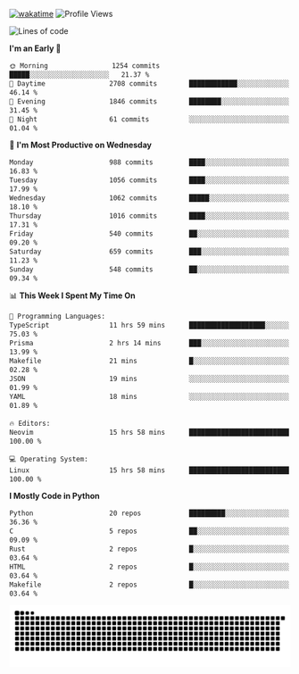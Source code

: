 [![wakatime](https://wakatime.com/badge/user/b920b284-3cde-4cd4-b72e-f7f22d050b16.svg)](https://wakatime.com/@b920b284-3cde-4cd4-b72e-f7f22d050b16)
![Profile Views](http://img.shields.io/badge/Profile%20Views-4586-blue)
<!--START_SECTION:waka-->
![Lines of code](https://img.shields.io/badge/From%20Hello%20World%20I%27ve%20Written-5.2%20million%20lines%20of%20code-blue)

**I'm an Early 🐤** 

```text
🌞 Morning                1254 commits        █████░░░░░░░░░░░░░░░░░░░░   21.37 % 
🌆 Daytime                2708 commits        ████████████░░░░░░░░░░░░░   46.14 % 
🌃 Evening                1846 commits        ████████░░░░░░░░░░░░░░░░░   31.45 % 
🌙 Night                  61 commits          ░░░░░░░░░░░░░░░░░░░░░░░░░   01.04 % 
```
📅 **I'm Most Productive on Wednesday** 

```text
Monday                   988 commits         ████░░░░░░░░░░░░░░░░░░░░░   16.83 % 
Tuesday                  1056 commits        ████░░░░░░░░░░░░░░░░░░░░░   17.99 % 
Wednesday                1062 commits        █████░░░░░░░░░░░░░░░░░░░░   18.10 % 
Thursday                 1016 commits        ████░░░░░░░░░░░░░░░░░░░░░   17.31 % 
Friday                   540 commits         ██░░░░░░░░░░░░░░░░░░░░░░░   09.20 % 
Saturday                 659 commits         ███░░░░░░░░░░░░░░░░░░░░░░   11.23 % 
Sunday                   548 commits         ██░░░░░░░░░░░░░░░░░░░░░░░   09.34 % 
```


📊 **This Week I Spent My Time On** 

```text
💬 Programming Languages: 
TypeScript               11 hrs 59 mins      ███████████████████░░░░░░   75.03 % 
Prisma                   2 hrs 14 mins       ███░░░░░░░░░░░░░░░░░░░░░░   13.99 % 
Makefile                 21 mins             █░░░░░░░░░░░░░░░░░░░░░░░░   02.28 % 
JSON                     19 mins             ░░░░░░░░░░░░░░░░░░░░░░░░░   01.99 % 
YAML                     18 mins             ░░░░░░░░░░░░░░░░░░░░░░░░░   01.89 % 

🔥 Editors: 
Neovim                   15 hrs 58 mins      █████████████████████████   100.00 % 

💻 Operating System: 
Linux                    15 hrs 58 mins      █████████████████████████   100.00 % 
```

**I Mostly Code in Python** 

```text
Python                   20 repos            █████████░░░░░░░░░░░░░░░░   36.36 % 
C                        5 repos             ██░░░░░░░░░░░░░░░░░░░░░░░   09.09 % 
Rust                     2 repos             █░░░░░░░░░░░░░░░░░░░░░░░░   03.64 % 
HTML                     2 repos             █░░░░░░░░░░░░░░░░░░░░░░░░   03.64 % 
Makefile                 2 repos             █░░░░░░░░░░░░░░░░░░░░░░░░   03.64 % 
```




<!--END_SECTION:waka-->
![Snake animation](https://raw.githubusercontent.com/timmypidashev/timmypidashev/main/commits.svg)
